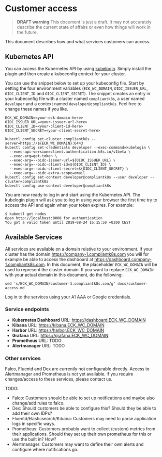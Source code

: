 # Customer access

> **DRAFT warning**
This document is just a draft.
It may not accurately describe the current state of affairs or even how things will work in the future.

This document describes how and what services customers can access.

## Kubernetes API

You can access the Kubernetes API by using [kubelogin](https://github.com/int128/kubelogin).
Simply install the plugin and then create a kubeconfig context for your cluster.

You can use the snippet below to set up your kubeconfig file.
Start by setting the four environment variables (`ECK_WC_DOMAIN`, `OIDC_ISSUER_URL`, `OIDC_CLIENT_ID` and `OIDC_CLIENT_SECRET`).
The snippet creates an entry in your kubeconfig file with a cluster named `compliantk8s`, a user named `developer` and a context named `developer@compliantk8s`.
Feel free to change these names if you like.

```
ECK_WC_DOMAIN=<your-eck-domain-here>
OIDC_ISSUER_URL=<your-issuer-url-here>
OIDC_CLIENT_ID=<your-client-id-here>
OIDC_CLIENT_SECRET=<your-client-secret-here>

kubectl config set-cluster compliantk8s --server=https://${ECK_WC_DOMAIN}:6443
kubectl config set-credentials developer --exec-command=kubelogin \
  --exec-api-version=client.authentication.k8s.io/v1beta \
  --exec-arg=get-token \
  --exec-arg=--oidc-issuer-url=${OIDC_ISSUER_URL} \
  --exec-arg=--oidc-client-id=${OIDC_CLIENT_ID} \
  --exec-arg=--oidc-client-secret=${OIDC_CLIENT_SECRET} \
  --exec-arg=--oidc-extra-scope=email
kubectl config set-context developer@compliantk8s --user developer --cluster=compliantk8s
kubectl config use-context developer@compliantk8s
```

You are now ready to log in and start using the Kubernetes API.
The kubelogin plugin will ask you to log in using your browser the first time try to access the API and again when your token expires.
For example:
```
$ kubectl get nodes
Open http://localhost:8000 for authentication
You got a valid token until 2019-08-24 16:15:50 +0200 CEST
```

## Available Services

All services are available on a domain relative to your environment.
If your cluster has the domain https://company-1.compliantk8s.com you will for example be able to access the dashboard at https://dashboard.company-1.compliantk8s.com.
In this document, the placeholder `ECK_WC_DOMAIN` will be used to represent the cluster domain.
If you want to replace `ECK_WC_DOMAIN` with your actual domain in this document, do the following:

```shell
sed 's/ECK_WC_DOMAIN/customer-1.compliantk8s.com/g' docs/customer-access.md
```

Log in to the services using your A1 AAA or Google credentials.

### Service endpoints

- **Kubernetes Dashboard** URL: https://dashboard.ECK_WC_DOMAIN
- **Kibana** URL: https://kibana.ECK_WC_DOMAIN
- **Harbor** URL: https://harbor.ECK_WC_DOMAIN
- **Grafana** URL: https://grafana.ECK_WC_DOMAIN
- **Prometheus** URL: TODO
- **Alertmanager** URL: TODO

### Other services

Falco, Fluentd and Dex are currently not configurable directly.
Access to Alertmanager and Prometheus is not yet available.
If you require changes/access to these services, please contact us.

TODO:

- Falco: Customers should be able to set up notifications and maybe also change/add rules to falco.
- Dex: Should customers be able to configure this? Should they be able to add their own IDPs?
- Fluentd/Elasticsearch/Kibana: Customers may need to parse application logs in specific ways.
- Prometheus: Customers probably want to collect (custom) metrics from their applications. Should they set up their own prometheus for this or use the built in? How?
- Alertmanager: Customers may want to define their own alerts and configure where notifications go.
